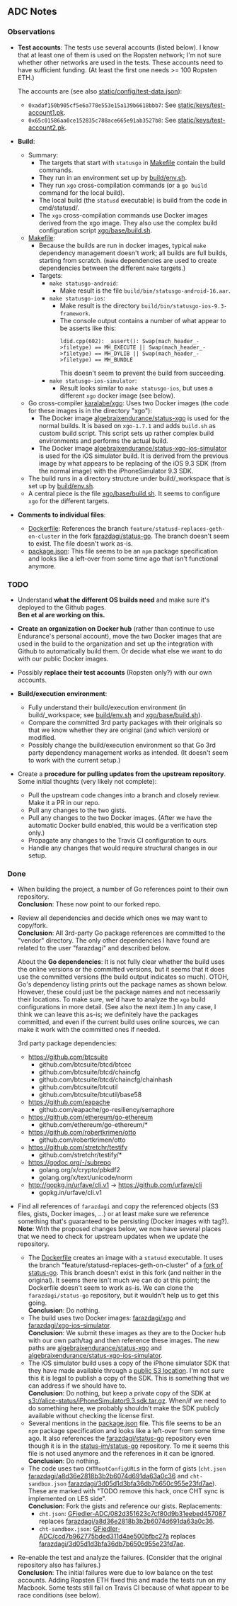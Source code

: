 ## ADC Notes

### Observations

-   **Test accounts**: The tests use several accounts (listed below). I know that at least one of them 
    is used on the Ropsten network; I'm not sure whether other networks are used in the tests. These
    accounts need to have sufficient funding. (At least the first one needs >= 100 Ropsten ETH.)
    
    The accounts are (see also 
    [static/config/test-data.json](https://github.com/AlgebraixData/status-go/blob/develop/static/config/test-data.json)):
    -   `0xadaf150b905cf5e6a778e553e15a139b6618bbb7`: See 
        [static/keys/test-account1.pk](https://github.com/AlgebraixData/status-go/blob/develop/static/keys/test-account1.pk).
    -   `0x65c01586aa0ce152835c788ace665e91ab3527b8`: See 
        [static/keys/test-account2.pk](https://github.com/AlgebraixData/status-go/blob/develop/static/keys/test-account2.pk).
    
-   **Build**: 
    -   Summary:
        -   The targets that start with `statusgo` in [Makefile](Makefile) contain the build commands.
        -   They run in an environment set up by [build/env.sh](build/env.sh). 
        -   They run `xgo` cross-compilation commands (or a `go build` command for the local build).
        -   The local build (the `statusd` executable) is build from the code in cmd/statusd/.
        -   The `xgo` cross-compilation commands use Docker images derived from the xgo image. They
            also use the complex build configuration script [xgo/base/build.sh](xgo/base/build.sh).
    -   [Makefile](Makefile):
        -   Because the builds are run in docker images, typical `make` dependency management 
            doesn't work; all builds are full builds, starting from scratch. (`make` dependencies 
            are used to create dependencies between the different `make` targets.)
        -   Targets:
            -   `make statusgo-android`:
                -   Make result is the file `build/bin/statusgo-android-16.aar`.
            -   `make statusgo-ios`:
                -   Make result is the directory `build/bin/statusgo-ios-9.3-framework`.
                -   The console output contains a number of what appear to be asserts like this:
                    ```
                    ldid.cpp(602): _assert(): Swap(mach_header_->filetype) == MH_EXECUTE || Swap(mach_header_->filetype) == MH_DYLIB || Swap(mach_header_->filetype) == MH_BUNDLE
                    ```
                    This doesn't seem to prevent the build from succeeding.
            -   `make statusgo-ios-simulator`:
                -   Result looks similar to `make statusgo-ios`, but uses a different `xgo` docker 
                    image (see below).
    -   Go cross-compiler [karalabe/xgo](https://github.com/karalabe/xgo): Uses two Docker
        images (the code for these images is in the directory "xgo"):
        -   The Docker image 
            [algebraixendurance/status-xgo](https://hub.docker.com/r/algebraixendurance/status-xgo/)
            is used for the normal builds. It is based on `xgo-1.7.1` and adds `build.sh` as custom 
            build script. This script sets up rather complex build environments and performs the 
            actual build. 
        -   The Docker image
            [algebraixendurance/status-xgo-ios-simulator](https://hub.docker.com/r/algebraixendurance/status-xgo-ios-simulator/)
            is used for the iOS simulator build. It is derived from the previous image by what 
            appears to be replacing of the iOS 9.3 SDK (from the normal image) with the 
            iPhoneSimulator 9.3 SDK.
    -   The build runs in a directory structure under build/_workspace that is set up by 
        [build/env.sh](build/env.sh).
    -   A central piece is the file [xgo/base/build.sh](xgo/base/build.sh). It seems to configure
        `xgo` for the different targets.

-   **Comments to individual files**:
    -   [Dockerfile](Dockerfile): References the branch `feature/statusd-replaces-geth-on-cluster` 
        in the fork [farazdagi/status-go](https://github.com/farazdagi/status-go). The branch 
        doesn't seem to exist. The file doesn't work as-is.
    -   [package.json](package.json): This file seems to be an `npm` package specification and looks 
        like a left-over from some time ago that isn't functional anymore.

### TODO

-   Understand **what the different OS builds need** and make sure it's deployed to the Github 
    pages.  
    **Ben et al are working on this.**

-   **Create an organization on Docker hub** (rather than continue to use Endurance's personal 
    account), move the two Docker images that are used in the build to the organization and set up 
    the integration with Github to automatically build them. Or decide what else we want to do with 
    our public Docker images.
    
-   Possibly **replace their test accounts** (Ropsten only?) with our own accounts.

-   **Build/execution environment**:
    -   Fully understand their build/execution environment (in build/_workspace; see 
        [build/env.sh](build/env.sh) and [xgo/base/build.sh](xgo/base/build.sh)). 
    -   Compare the committed 3rd party packages with their originals so that we know whether they 
        are original (and which version) or modified. 
    -   Possibly change the build/execution environment so that Go 3rd party dependency management 
        works as intended. (It doesn't seem to work with the current setup.)

-   Create a **procedure for pulling updates from the upstream repository**. Some initial thoughts 
    (very likely not complete):
    -   Pull the upstream code changes into a branch and closely review. Make it a PR in our repo.
    -   Pull any changes to the two gists.
    -   Pull any changes to the two Docker images. (After we have the automatic Docker build 
        enabled, this would be a verification step only.)
    -   Propagate any changes to the Travis CI configuration to ours.
    -   Handle any changes that would require structural changes in our setup.
     
### Done

-   When building the project, a number of Go references  point to their own repository.  
    **Conclusion**: These now point to our forked repo.

-   Review all dependencies and decide which ones we may want to copy/fork.  
    **Conclusion**: All 3rd-party Go package references are committed to the "vendor" directory.
    The only other dependencies I have found are related to the user "farazdagi" and described
    below.

    About the **Go dependencies**: It is not fully clear whether the build uses the online
    versions or the committed versions, but it seems that it does use the committed versions (the
    build output indicates so much). OTOH, Go's dependency listing prints out the package names as
    shown below. However, these could just be the package names and not necessarily their locations.
    To make sure, we'd have to analyze the `xgo` build configurations in more detail. (See also the
    next item.) In any case, I think we can leave this as-is; we definitely have the packages
    committed, and even if the current build uses online sources, we can make it work with the
    committed ones if needed.

    3rd party package dependencies:

    -   https://github.com/btcsuite
        -   github.com/btcsuite/btcd/btcec
        -   github.com/btcsuite/btcd/chaincfg
        -   github.com/btcsuite/btcd/chaincfg/chainhash
        -   github.com/btcsuite/btcutil
        -   github.com/btcsuite/btcutil/base58
    -   https://github.com/eapache
        -   github.com/eapache/go-resiliency/semaphore
    -   https://github.com/ethereum/go-ethereum
        -   github.com/ethereum/go-ethereum/*
    -   https://github.com/robertkrimen/otto
        -   github.com/robertkrimen/otto
    -   https://github.com/stretchr/testify
        -   github.com/stretchr/testify/*
    -   https://godoc.org/-/subrepo
        -   golang.org/x/crypto/pbkdf2
        -   golang.org/x/text/unicode/norm
    -   http://gopkg.in/urfave/cli.v1 -> https://github.com/urfave/cli
        -   gopkg.in/urfave/cli.v1

-   Find all references of `farazdagi` and copy the referenced objects (S3 files, gists,
    Docker images, ...) or at least make sure we reference something that's guaranteed
    to be persisting (Docker images with tag?).  
    **Note**: With the proposed changes below, we now have several places that we need to
    check for upstream updates when we update the repository.

    -   The [Dockerfile](Dockerfile) creates an image with a `statusd` executable. It uses the
        branch "feature/statusd-replaces-geth-on-cluster" of a
        [fork of status-go](https://github.com/farazdagi/status-go). This branch doesn't exist
        in this fork (and neither in the original). It seems there isn't much we can do at this
        point; the Dockerfile doesn't seem to work as-is. We can clone the `farazdagi/status-go`
        repository, but it wouldn't help us to get this going.  
        **Conclusion**: Do nothing.
    -   The build uses two Docker images: [farazdagi/xgo](https://hub.docker.com/r/farazdagi/xgo/)
        and [farazdagi/xgo-ios-simulator](https://hub.docker.com/r/farazdagi/xgo-ios-simulator/).  
        **Conclusion**: We submit these images as they are to the Docker hub with our own
        path/tag and then reference these images. The new paths are
        [algebraixendurance/status-xgo](https://hub.docker.com/r/algebraixendurance/status-xgo/)
        and
        [algebraixendurance/status-xgo-ios-simulator](https://hub.docker.com/r/algebraixendurance/status-xgo-ios-simulator/).
    -   The iOS simulator build uses a copy of the iPhone simulator SDK that they have made 
        available through a
        [public S3 location](https://s3.amazonaws.com/farazdagi/status-im/iPhoneSimulator9.3.sdk.tar.gz). 
        I'm not sure this it is legal to publish a copy of the SDK. This is something that we can 
        address if we should have to.  
        **Conclusion**: Do nothing, but keep a private copy of the SDK at
        [s3://alice-status/iPhoneSimulator9.3.sdk.tar.gz](https://s3.amazonaws.com/alice-status/iPhoneSimulator9.3.sdk.tar.gz).
        When/if we need to do something here, we probably shouldn't make the SDK publicly available
        without checking the license first.
    -   Several mentions in the [package.json](package.json) file. This file seems to be an 
        `npm` package specification and looks like a left-over from some time ago. It also references 
        the [farazdagi/status-go](https://github.com/farazdagi/status-go) repository even though it 
        is in the [status-im/status-go](https://github.com/status-im/status-go) repository. To me it 
        seems this file is not used anymore and the references in it can be ignored.  
        **Conclusion**: Do nothing.
    -   The code uses two `CHTRootConfigURL`s in the form of gists (`cht.json`
        [farazdagi/a8d36e2818b3b2b6074d691da63a0c36](https://gist.githubusercontent.com/farazdagi/a8d36e2818b3b2b6074d691da63a0c36)
        and `cht-sandbox.json`
        [farazdagi/3d05d1d3bfa36db7b650c955e23fd7ae](https://gist.githubusercontent.com/farazdagi/3d05d1d3bfa36db7b650c955e23fd7ae)).
        These are marked with "TODO remove this hack, once CHT sync is implemented on LES side".  
        **Conclusion**: Fork the gists and reference our gists. Replacements:
        -   `cht.json`: [GFiedler-ADC/082d351623c7cf80d9b31eebed457087](https://gist.github.com/GFiedler-ADC/082d351623c7cf80d9b31eebed457087) replaces [farazdagi/a8d36e2818b3b2b6074d691da63a0c36](https://gist.githubusercontent.com/farazdagi/a8d36e2818b3b2b6074d691da63a0c36).
        -   `cht-sandbox.json`: [GFiedler-ADC/ccd7b962775bded311d4ae500bfbc27a](https://gist.github.com/GFiedler-ADC/ccd7b962775bded311d4ae500bfbc27a) replaces [farazdagi/3d05d1d3bfa36db7b650c955e23fd7ae](https://gist.githubusercontent.com/farazdagi/3d05d1d3bfa36db7b650c955e23fd7ae).
        
-   Re-enable the test and analyze the failures. (Consider that the original repository also 
    has failures.)  
    **Conclusion**: The initial failures were due to low balance on the test accounts. Adding 
    Ropsten ETH fixed this and made the tests run on my Macbook. Some tests still fail on Travis CI
    because of what appear to be race conditions (see below).

